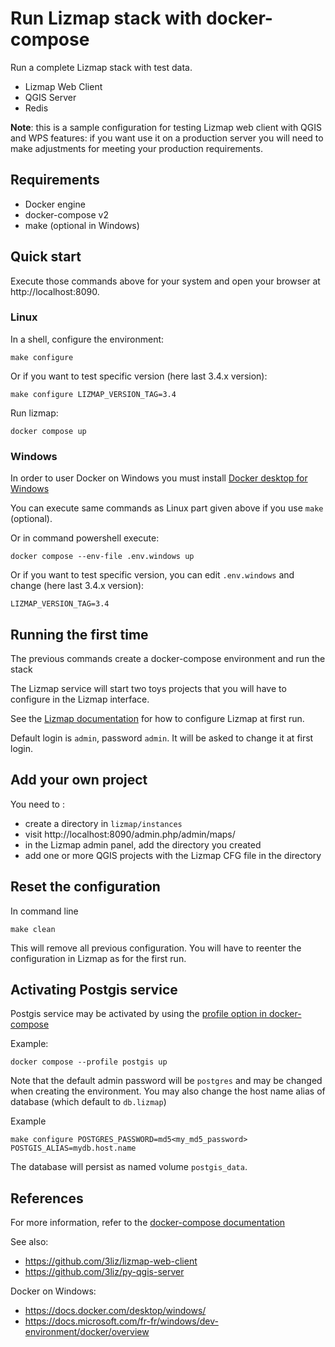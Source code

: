 # Run Lizmap stack with docker-compose

Run a complete Lizmap stack with test data. 

- Lizmap Web Client
- QGIS Server
- Redis

**Note**: this is a sample configuration for testing Lizmap web client with QGIS and WPS features: 
if you want use it on a production server you will need to make adjustments for meeting 
your production requirements. 

## Requirements

- Docker engine
- docker-compose v2 
- make (optional in Windows)

## Quick start

Execute those commands above for your system and open your browser at http://localhost:8090.

### Linux

In a shell, configure the environment:
```
make configure
```
Or if you want to test specific version (here last 3.4.x version):
```
make configure LIZMAP_VERSION_TAG=3.4
```

Run lizmap:
```
docker compose up
```

### Windows

In order to user Docker on Windows you must install [Docker desktop for Windows](https://docs.docker.com/desktop/windows/install/)

You can execute same commands as Linux part given above if you use `make` (optional).

Or in command powershell execute:

```
docker compose --env-file .env.windows up
```
Or if you want to test specific version, you can edit `.env.windows` and change (here last 3.4.x version):

```
LIZMAP_VERSION_TAG=3.4
```

## Running the first time

The previous commands create a docker-compose environment and run the stack

The Lizmap service will start two toys projects that you will have to configure in the Lizmap
interface.

See the [Lizmap documentation](https://docs.lizmap.com) for how to configure Lizmap at first run.

Default login is `admin`, password `admin`. It will be asked to change it at first login.

## Add your own project

You need to :
* create a directory in `lizmap/instances`
* visit http://localhost:8090/admin.php/admin/maps/
* in the Lizmap admin panel, add the directory you created
* add one or more QGIS projects with the Lizmap CFG file in the directory

## Reset the configuration

In command line

```
make clean 
```

This will remove all previous configuration. You will have to reenter the configuration in Lizmap
as for the first run.

## Activating Postgis service

Postgis service may be activated by using the [profile option in docker-compose](https://docs.docker.com/compose/compose-file/compose-file-v3/#profiles)

Example:

```
docker compose --profile postgis up
```

Note that the default admin password will be `postgres` and may be changed when creating the environment. You may also
change the host name alias of database (which default to `db.lizmap`)

Example

```
make configure POSTGRES_PASSWORD=md5<my_md5_password> POSTGIS_ALIAS=mydb.host.name
```

The database will persist as named volume `postgis_data`.

## References

For more information, refer to the [docker-compose documentation](https://docs.docker.com/compose/)

See also:

- https://github.com/3liz/lizmap-web-client
- https://github.com/3liz/py-qgis-server

Docker on Windows:

- https://docs.docker.com/desktop/windows/
- https://docs.microsoft.com/fr-fr/windows/dev-environment/docker/overview
